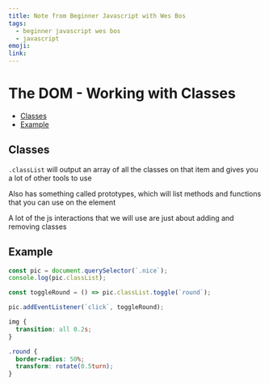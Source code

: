 ```yaml
---
title: Note from Beginner Javascript with Wes Bos
tags:
  - beginner javascript wes bos
  - javascript
emoji:
link:
---
```


# The DOM - Working with Classes <!-- omit in toc -->

- [Classes](#classes)
- [Example](#example)

## Classes

`.classList` will output an array of all the classes on that item and gives you a lot of other tools to use

Also has something called prototypes, which will list methods and functions that you can use on the element

A lot of the js interactions that we will use are just about adding and removing classes

## Example

```javascript
const pic = document.querySelector(`.nice`);
console.log(pic.classList);

const toggleRound = () => pic.classList.toggle(`round`);

pic.addEventListener(`click`, toggleRound);
```

```css
img {
  transition: all 0.2s;
}

.round {
  border-radius: 50%;
  transform: rotate(0.5turn);
}
```
